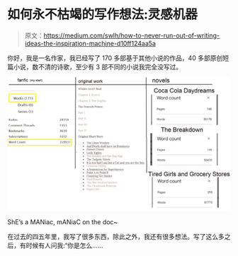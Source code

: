 # 如何永不枯竭的写作想法:灵感机器

> 原文：<https://medium.com/swlh/how-to-never-run-out-of-writing-ideas-the-inspiration-machine-d10ff124aa5a>

你好，我是一名作家，我已经写了 170 多部基于其他小说的作品，40 多部原创短篇小说，数不清的诗歌，至少有 3 部不同的小说我完全没写过。

![](img/10b265f2a657aaa0809c88e4c60634de.png)

ShE’s a MANiac, mANiaC on the doc~

在过去的四五年里，我写了很多东西，除此之外，我还有很多想法。写了这么多之后，有时候有人问我:“你是怎么……
